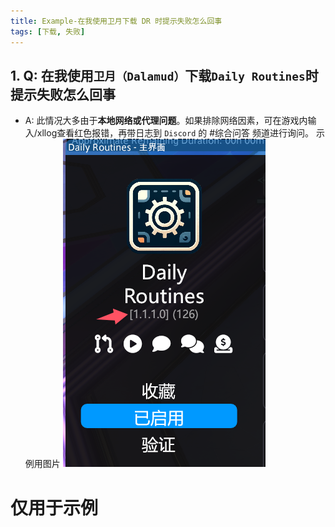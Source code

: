 ```yaml
---
title: Example-在我使用卫月下载 DR 时提示失败怎么回事
tags: [下载, 失败]
---
```


## 1. Q: 在我使用`卫月（Dalamud）`下载`Daily Routines`时提示失败怎么回事
   - A: 此情况大多由于**本地网络或代理问题**。如果排除网络因素，可在游戏内输入/xllog查看红色报错，再带日志到 `Discord` 的 #综合问答 频道进行询问。
示例用图片
![DRF FAQ](/assets/drfaq.png)



# 仅用于示例

